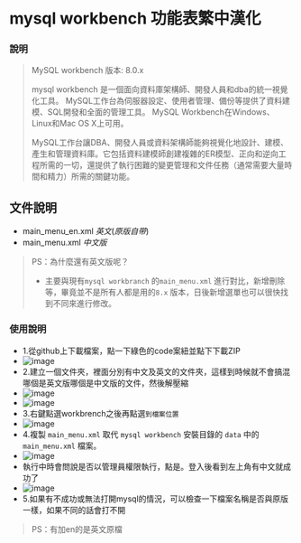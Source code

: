 # mysql workbench 功能表繁中漢化

### 說明

> MySQL workbench 版本: 8.0.x
>
> mysql workbench 是一個面向資料庫架構師、開發人員和dba的統一視覺化工具。 MySQL工作台為伺服器設定、使用者管理、備份等提供了資料建模、SQL開發和全面的管理工具。 MySQL Workbench在Windows、Linux和Mac OS X上可用。
>
>MySQL工作台讓DBA、開發人員或資料架構師能夠視覺化地設計、建模、產生和管理資料庫。它包括資料建模師創建複雜的ER模型、正向和逆向工程所需的一切，還提供了執行困難的變更管理和文件任務（通常需要大量時間和精力）所需的關鍵功能。



## 文件說明

* main_menu_en.xml *英文*(*原版自带*)
* main_menu.xml *中文版*

>PS：為什麼還有英文版呢？
>
> * 主要與現有`mysql workbranch` 的`main_menu.xml` 進行對比，新增刪除等，畢竟並不是所有人都是用的`8.x` 版本，日後新增選單也可以很快找到不同來進行修改。

### 使用說明
* 1.從github上下載檔案，點一下綠色的code案紐並點下下載ZIP
* ![image](https://github.com/user-attachments/assets/19be5265-1ad1-4355-80b2-8b6729335924)
* 2.建立一個文件夾，裡面分別有中文及英文的文件夾，這樣到時候就不會搞混哪個是英文版哪個是中文版的文件，然後解壓縮
* ![image](https://github.com/user-attachments/assets/3cbd6a77-7975-4ddf-9813-55bdf74f3ac9)
* ![image](https://github.com/user-attachments/assets/9b275131-f8c8-48f8-98f6-d8cd34bd7e6e)
* 3.右鍵點選workbrench之後再點選`到檔案位置`
* ![image](https://github.com/user-attachments/assets/efecd84d-9d8f-44c6-808f-fbef57f6a6da)
* 4.複製 `main_menu.xml` 取代 `mysql workbench` 安裝目錄的 `data` 中的`main_menu.xml` 檔案。
* ![image](https://github.com/user-attachments/assets/c6832764-4be1-47ca-aec3-57a390d93527)
* 執行中時會問說是否以管理員權限執行，點是。登入後看到左上角有中文就成功了
* ![image](https://github.com/user-attachments/assets/774c8c6f-3d85-43b8-acaa-c0524060b3f4)
* 5.如果有不成功或無法打開mysql的情況，可以檢查一下檔案名稱是否與原版一樣，如果不同的話會打不開
>PS：有加en的是英文原檔

